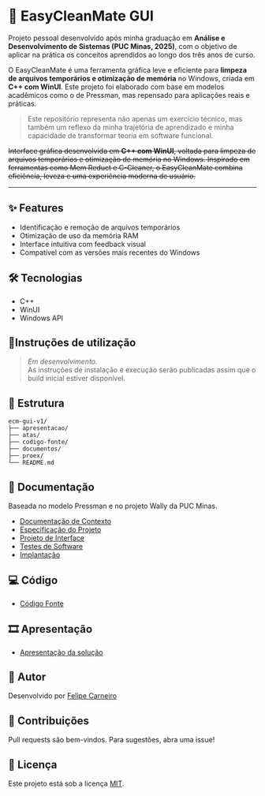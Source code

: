 # 🧼 EasyCleanMate GUI

Projeto pessoal desenvolvido após minha graduação em **Análise e Desenvolvimento de Sistemas (PUC Minas, 2025)**, com o objetivo de aplicar na prática os conceitos aprendidos ao longo dos três anos de curso.

O EasyCleanMate é uma ferramenta gráfica leve e eficiente para **limpeza de arquivos temporários e otimização de memória** no Windows, criada em **C++ com WinUI**. Este projeto foi elaborado com base em modelos acadêmicos como o de Pressman, mas repensado para aplicações reais e práticas.

> Este repositório representa não apenas um exercício técnico, mas também um reflexo da minha trajetória de aprendizado e minha capacidade de transformar teoria em software funcional.

~~Interface gráfica desenvolvida em **C++ com WinUI**, voltada para limpeza de arquivos temporários e otimização de memória no Windows. Inspirado em ferramentas como Mem Reduct e C-Cleaner, o EasyCleanMate combina eficiência, leveza e uma experiência moderna de usuário.~~

---

## ✨ Features

- Identificação e remoção de arquivos temporários
- Otimização de uso da memória RAM
- Interface intuitiva com feedback visual
- Compatível com as versões mais recentes do Windows

## 🛠 Tecnologias

- C++
- WinUI
- Windows API


## 🚀Instruções de utilização

> *Em desenvolvimento.*  
As instruções de instalação e execução serão publicadas assim que o build inicial estiver disponível.

## 📁 Estrutura

    ecm-gui-v1/ 
    ├── apresentacao/ 
    ├── atas/ 
    ├── codigo-fonte/ 
    ├── documentos/ 
    ├── proex/ 
    └── README.md


## 📄 Documentação

Baseada no modelo Pressman e no projeto Wally da PUC Minas.

- [Documentação de Contexto](documentos/01-Documentação%20de%20Contexto.md)
- [Especificação do Projeto](documentos/02-Especificação%20do%20Projeto.md)
- [Projeto de Interface](documentos/03-Projeto%20de%20Interface.md)
- [Testes de Software](documentos/04-Testes%20de%20Software.md)
- [Implantação](documentos/05-Implantação.md)

## 💻 Código

- [Código Fonte](codigo-fonte/README.md)

## 🎞 Apresentação

- [Apresentação da solução](apresentacao/README.md)

## 👤 Autor

Desenvolvido por [Felipe Carneiro](https://github.com/fel-dev)

## 📢 Contribuições

Pull requests são bem-vindos. Para sugestões, abra uma issue!

## 📜 Licença

Este projeto está sob a licença [MIT](LICENSE).